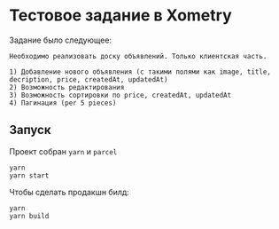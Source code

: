 # Тестовое задание в Xometry

Задание было следующее:
```
Необходимо реализовать доску объявлений. Только клиентская часть.

1) Добавление нового объявления (с такими полями как image, title, decription, price, createdAt, updatedAt)
2) Возможность редактирования
3) Возможность сортировки по price, createdAt, updatedAt
4) Пагинация (per 5 pieces)
```

## Запуск
Проект собран `yarn` и `parcel`
```
yarn
yarn start
```

Чтобы сделать продакшн билд:
```
yarn
yarn build
```
